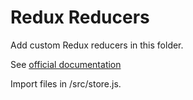 # Redux Reducers

Add custom Redux reducers in this folder.

See [official documentation](https://redux.js.org/basics/reducers)

Import files in /src/store.js.
